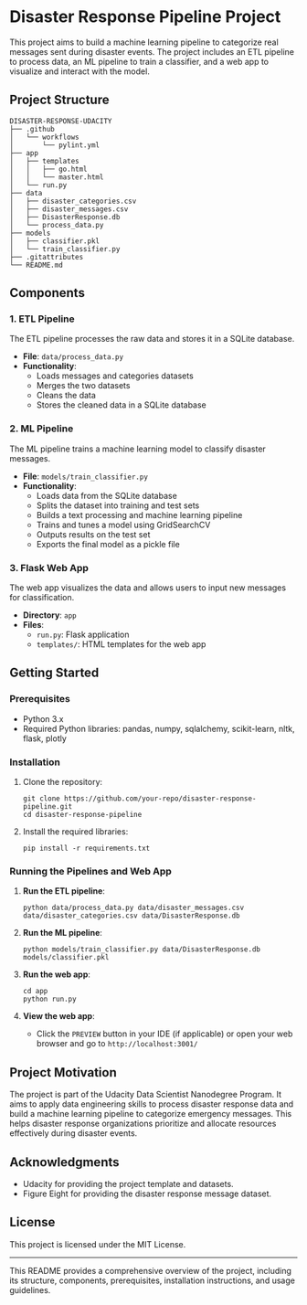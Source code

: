 
# Disaster Response Pipeline Project

This project aims to build a machine learning pipeline to categorize real messages sent during disaster events. The project includes an ETL pipeline to process data, an ML pipeline to train a classifier, and a web app to visualize and interact with the model.

## Project Structure

```
DISASTER-RESPONSE-UDACITY
├── .github
│   └── workflows
│       └── pylint.yml
├── app
│   ├── templates
│   │   ├── go.html
│   │   └── master.html
│   └── run.py
├── data
│   ├── disaster_categories.csv
│   ├── disaster_messages.csv
│   ├── DisasterResponse.db
│   └── process_data.py
├── models
│   ├── classifier.pkl
│   └── train_classifier.py
├── .gitattributes
└── README.md
```

## Components

### 1. ETL Pipeline
The ETL pipeline processes the raw data and stores it in a SQLite database.
- **File**: `data/process_data.py`
- **Functionality**:
  - Loads messages and categories datasets
  - Merges the two datasets
  - Cleans the data
  - Stores the cleaned data in a SQLite database

### 2. ML Pipeline
The ML pipeline trains a machine learning model to classify disaster messages.
- **File**: `models/train_classifier.py`
- **Functionality**:
  - Loads data from the SQLite database
  - Splits the dataset into training and test sets
  - Builds a text processing and machine learning pipeline
  - Trains and tunes a model using GridSearchCV
  - Outputs results on the test set
  - Exports the final model as a pickle file

### 3. Flask Web App
The web app visualizes the data and allows users to input new messages for classification.
- **Directory**: `app`
- **Files**:
  - `run.py`: Flask application
  - `templates/`: HTML templates for the web app

## Getting Started

### Prerequisites
- Python 3.x
- Required Python libraries: pandas, numpy, sqlalchemy, scikit-learn, nltk, flask, plotly

### Installation
1. Clone the repository:
   ```
   git clone https://github.com/your-repo/disaster-response-pipeline.git
   cd disaster-response-pipeline
   ```

2. Install the required libraries:
   ```
   pip install -r requirements.txt
   ```

### Running the Pipelines and Web App

1. **Run the ETL pipeline**:
   ```
   python data/process_data.py data/disaster_messages.csv data/disaster_categories.csv data/DisasterResponse.db
   ```

2. **Run the ML pipeline**:
   ```
   python models/train_classifier.py data/DisasterResponse.db models/classifier.pkl
   ```

3. **Run the web app**:
   ```
   cd app
   python run.py
   ```

4. **View the web app**:
   - Click the `PREVIEW` button in your IDE (if applicable) or open your web browser and go to `http://localhost:3001/`

## Project Motivation
The project is part of the Udacity Data Scientist Nanodegree Program. It aims to apply data engineering skills to process disaster response data and build a machine learning pipeline to categorize emergency messages. This helps disaster response organizations prioritize and allocate resources effectively during disaster events.

## Acknowledgments
- Udacity for providing the project template and datasets.
- Figure Eight for providing the disaster response message dataset.

## License
This project is licensed under the MIT License.

---

This README provides a comprehensive overview of the project, including its structure, components, prerequisites, installation instructions, and usage guidelines.